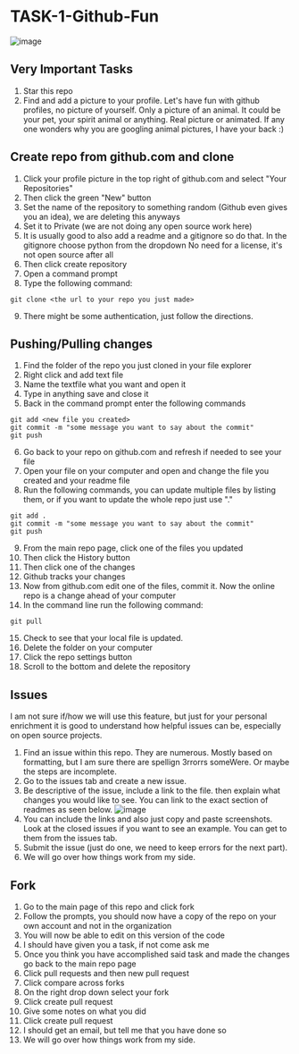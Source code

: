 # TASK-1-Github-Fun

![image](https://user-images.githubusercontent.com/91676235/141353916-cf49d199-ade8-4ced-97d0-e93015fac5d3.png)

## Very Important Tasks
1. Star this repo
2. Find and add a picture to your profile. Let's have fun with github profiles, no picture of yourself. Only a picture of an animal. It could be your pet, your spirit animal or anything. Real picture or animated. If any one wonders why you are googling animal pictures, I have your back :) 

## Create repo from github.com and clone
1. Click your profile picture in the top right of github.com and select "Your Repositories"
2. Then click the green "New" button
3. Set the name of the repository to something random (Github even gives you an idea), we are deleting this anyways
4. Set it to Private (we are not doing any open source work here)
5. It is usually good to also add a readme and a gitignore so do that. In the gitignore choose python from the dropdown No need for a license, it's not open source after all
6. Then click create repository
7. Open a command prompt
8. Type the following command:
```
git clone <the url to your repo you just made>
```
9. There might be some authentication, just follow the directions.

## Pushing/Pulling changes
1. Find the folder of the repo you just cloned in your file explorer
2. Right click and add text file
3. Name the textfile what you want and open it
4. Type in anything save and close it
5. Back in the command prompt enter the following commands
```
git add <new file you created>
git commit -m "some message you want to say about the commit"
git push
```
6. Go back to your repo on github.com and refresh if needed to see your file
7. Open your file on your computer and open and change the file you created and your readme file
8. Run the following commands, you can update multiple files by listing them, or if you want to update the whole repo just use "."
```
git add .
git commit -m "some message you want to say about the commit"
git push
```
9. From the main repo page, click one of the files you updated
10. Then click the History button
11. Then click one of the changes
12. Github tracks your changes
13. Now from github.com edit one of the files, commit it. Now the online repo is a change ahead of your computer
14. In the command line run the following command:
```
git pull
```
15. Check to see that your local file is updated.
16. Delete the folder on your computer
17. Click the repo settings button
18. Scroll to the bottom and delete the repository  

## Issues
I am not sure if/how we will use this feature, but just for your personal enrichment it is good to understand how helpful issues can be, especially on open source projects.
1. Find an issue within this repo. They are numerous. Mostly based on formatting, but I am sure there are spellign 3rrorrs someWere. Or maybe the steps are incomplete.
2. Go to the issues tab and create a new issue. 
3. Be descriptive of the issue, include a link to the file. then explain what changes you would like to see. You can link to the exact section of readmes as seen below.
![image](https://user-images.githubusercontent.com/91676235/141494448-5ae0168f-17a4-4dd7-b8a9-8413859b3bd1.png)
4. You can include the links and also just copy and paste screenshots. Look at the closed issues if you want to see an example. You can get to them from the issues tab.
5. Submit the issue (just do one, we need to keep errors for the next part).
6. We will go over how things work from my side.


## Fork 

1. Go to the main page of this repo and click fork 
2. Follow the prompts, you should now have a copy of the repo on your own account and not in the organization
3. You will now be able to edit on this version of the code
4. I should have given you a task, if not come ask me
5. Once you think you have accomplished said task and made the changes go back to the main repo page
6. Click pull requests and then new pull request
7. Click compare across forks
8. On the right drop down select your fork
9. Click create pull request
10. Give some notes on what you did
11. Click create pull request
12. I should get an email, but tell me that you have done so
13. We will go over how things work from my side.

